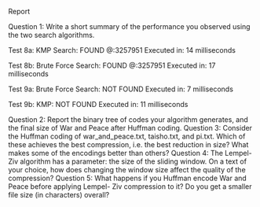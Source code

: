 Report

Question 1: Write a short summary of the performance you observed using the two search algorithms.

Test 8a:
KMP Search:
FOUND @:3257951
Executed in: 14 milliseconds

Test 8b:
Brute Force Search:
FOUND @:3257951
Executed in: 17 milliseconds

Test 9a:
Brute Force Search:
NOT FOUND
Executed in: 7 milliseconds

Test 9b:
KMP:
NOT FOUND
Executed in: 11 milliseconds


Question 2: Report the binary tree of codes your algorithm generates, and the final size of War and Peace after Huffman coding.
Question 3: Consider the Huffman coding of war_and_peace.txt, taisho.txt, and pi.txt. Which of these achieves the best compression, i.e. the best reduction in size? What makes some of the encodings better than others?
Question 4: The Lempel-Ziv algorithm has a parameter: the size of the sliding window. On a text of your choice, how does changing the window size affect the quality of the compression?
Question 5: What happens if you Huffman encode War and Peace before applying Lempel- Ziv compression to it? Do you get a smaller file size (in characters) overall?